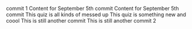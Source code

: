 commit 1
Content for September 5th commit
Content for September 5th commit
This quiz is all kinds of messed up
This quiz is something new and coool
This is still another commit
This is still another commit 2
